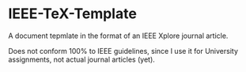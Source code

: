 # IEEE-TeX-Template

A document tepmlate in the format of an IEEE Xplore journal article.

Does not conform 100% to IEEE guidelines, since I use it for University assignments, not actual journal articles (yet).
